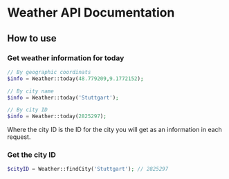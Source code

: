 # Weather API Documentation

## How to use

### Get weather information for today

```php
// By geographic coordinats
$info = Weather::today(48.779209,9.1772152);

// By city name
$info = Weather::today('Stuttgart');

// By city ID
$info = Weather::today(2825297);
```

Where the city ID is the ID for the city you will get as an information in each request.

### Get the city ID
```php
$cityID = Weather::findCity('Stuttgart'); // 2825297
```